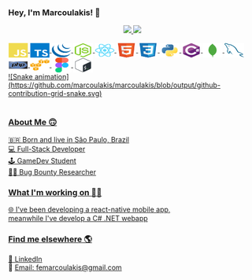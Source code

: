 ### Hey, I'm Marcoulakis! 👋

<div align="center">
  <a href="https://github.com/marcoulakis">
  <img height="180em" src="https://github-readme-stats.vercel.app/api?username=marcoulakis&show_icons=true&theme=nightowl&include_all_commits=true&count_private=true"/>
  <img height="180em" src="https://github-readme-stats.vercel.app/api/top-langs/?username=marcoulakis&layout=compact&langs_count=7&theme=nightowl"/>
</div>
<div style="display: inline_block"><br>
  <img align="center" alt="Marcoulakis-Js" height="30" width="40" src="https://raw.githubusercontent.com/devicons/devicon/master/icons/javascript/javascript-plain.svg">
  <img align="center" alt="Marcoulakis-Ts" height="30" width="40" src="https://raw.githubusercontent.com/devicons/devicon/master/icons/typescript/typescript-plain.svg">
        <img align="center" alt="Marcoulakis-jQuery" height="30" width="40" src="https://raw.githubusercontent.com/devicons/devicon/master/icons/jquery/jquery-original.svg">
      <img align="center" alt="Marcoulakis-NodeJs" height="30" width="40" src="https://raw.githubusercontent.com/devicons/devicon/master/icons/nodejs/nodejs-original.svg">
  <img align="center" alt="Marcoulakis-React" height="30" width="40" src="https://raw.githubusercontent.com/devicons/devicon/master/icons/react/react-original.svg">
  <img align="center" alt="Marcoulakis-HTML" height="30" width="40" src="https://raw.githubusercontent.com/devicons/devicon/master/icons/html5/html5-original.svg">
  <img align="center" alt="Marcoulakis-CSS" height="30" width="40" src="https://raw.githubusercontent.com/devicons/devicon/master/icons/css3/css3-original.svg">
  <img align="center" alt="Marcoulakis-Python" height="30" width="40" src="https://raw.githubusercontent.com/devicons/devicon/master/icons/python/python-original.svg">
  <img align="center" alt="Marcoulakis-Csharp" height="30" width="40" src="https://raw.githubusercontent.com/devicons/devicon/master/icons/csharp/csharp-original.svg">
  <img align="center" alt="Marcoulakis-MongoDB" height="30" width="40" src="https://raw.githubusercontent.com/devicons/devicon/master/icons/mongodb/mongodb-plain.svg">
      <img align="center" alt="Marcoulakis-MySQL" height="30" width="40" src="https://raw.githubusercontent.com/devicons/devicon/master/icons/mysql/mysql-original.svg">
    <img align="center" alt="Marcoulakis-PHP" height="30" width="40" src="https://raw.githubusercontent.com/devicons/devicon/master/icons/php/php-original.svg">
    <img align="center" alt="Marcoulakis-AWS" height="30" width="40" src="https://raw.githubusercontent.com/devicons/devicon/master/icons/amazonwebservices/amazonwebservices-original.svg">
    <img align="center" alt="Marcoulakis-Figma" height="30" width="40" src="https://raw.githubusercontent.com/devicons/devicon/master/icons/figma/figma-original.svg">
    <img align="center" alt="Marcoulakis-Bash" height="30" width="40" src="https://raw.githubusercontent.com/devicons/devicon/master/icons/bash/bash-original.svg">
</div>
<div>
  ![Snake animation](https://github.com/marcoulakis/marcoulakis/blob/output/github-contribution-grid-snake.svg)
</div>
<br>
  
### About Me 🙃
🇧🇷 Born and live in São Paulo, Brazil <br>
💻 Full-Stack Developer <br>
🕹️ GameDev Student <br>
👩‍💻 Bug Bounty Researcher

### What I'm working on 👨‍💻

🌐 I've been developing a react-native mobile app,<br>
meanwhile I've develop a C# .NET webapp

### Find me elsewhere 🌎

💼 [LinkedIn](https://www.linkedin.com/in/marcoulakis/) <br>
📧 [Email: femarcoulakis@gmail.com](mailto:femarcoulakis@gmail.com)
    
  
<!--

-->

